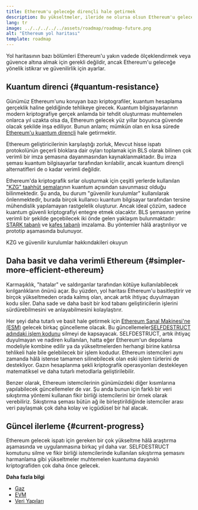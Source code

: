 ```yaml
---
title: Ethereum'u geleceğe dirençli hale getirmek
description: Bu yükseltmeler, ileride ne olursa olsun Ethereum'u gelecek için esnek, merkeziyetsiz temel katman olarak sağlamlaştırıyor.
lang: tr
image: ../../../../../assets/roadmap/roadmap-future.png
alt: "Ethereum yol haritası"
template: roadmap
---
```


Yol haritasının bazı bölümleri Ethereum'u yakın vadede ölçeklendirmek veya güvence altına almak için gerekli değildir, ancak Ethereum'u geleceğe yönelik istikrar ve güvenilirlik için ayarlar.

## Kuantum direnci {#quantum-resistance}

Günümüz Ethereum'unu koruyan bazı kriptografiler, kuantum hesaplama gerçeklik haline geldiğinde tehlikeye girecek. Kuantum bilgisayarlarının modern kriptografiye gerçek anlamda bir tehdit oluşturması muhtemelen onlarca yıl uzakta olsa da, Ethereum gelecek yüz yıllar boyunca güvende olacak şekilde inşa ediliyor. Bunun anlamı; mümkün olan en kısa sürede [ Ethereum'u kuantum dirençli](https://consensys.net/blog/developers/how-will-quantum-supremacy-affect-blockchain/) hale getirmektir.

Ethereum geliştiricilerinin karşılaştığı zorluk, Mevcut hisse ispatı protokolünün geçerli bloklara dair oyları toplamak için BLS olarak bilinen çok verimli bir imza şemasına dayanmasından kaynaklanmaktadır. Bu imza şeması kuantum bilgisayarlar tarafından kırılabilir, ancak kuantum dirençli alternatifleri de o kadar verimli değildir.

Ethereum'da kriptografik sırlar oluşturmak için çeşitli yerlerde kullanılan ["KZG" taahhüt şemaları](/roadmap/danksharding/#what-is-kzg)nın kuantum açısından savunmasız olduğu bilinmektedir. Şu anda, bu durum "güvenilir kurulumlar" kullanılarak önlenmektedir, burada birçok kullanıcı kuantum bilgisayar tarafından tersine mühendislik yapılamayan rastgelelik oluşturur. Ancak ideal çözüm, sadece kuantum güvenli kriptografiyi entegre etmek olacaktır. BLS şemasının yerine verimli bir şekilde geçebilecek iki önde gelen yaklaşım bulunmaktadır: [STARK tabanlı](https://hackmd.io/@vbuterin/stark_aggregation) ve [kafes tabanlı](https://medium.com/asecuritysite-when-bob-met-alice/so-what-is-lattice-encryption-326ac66e3175) imzalama. Bu yöntemler hâlâ araştırılıyor ve prototip aşamasında bulunuyor.

<ButtonLink variant="outline-color" to="/roadmap/danksharding#what-is-kzg"> KZG ve güvenilir kurulumlar hakkındakileri okuyun</ButtonLink>

## Daha basit ve daha verimli Ethereum {#simpler-more-efficient-ethereum}

Karmaşıklık, "hatalar" ve saldırganlar tarafından kötüye kullanılabilecek kırılganlıkların önünü açar. Bu yüzden, yol haritası Ethereum'u basitleştirir ve birçok yükseltmeden orada kalmış olan, ancak artık ihtiyaç duyulmayan kodu siler. Daha sade ve daha basit bir kod tabanı geliştiricilerin işlerini sürdürebilmesini ve anlayabilmesini kolaylaştırır.

Her şeyi daha tutarlı ve basit hale getirmek için [Ethereum Sanal Makinesi'ne (ESM)](/developers/docs/evm) gelecek birkaç güncelleme olacak. Bu güncellemeler[SELFDESTRUCT adındaki işlem kodunu](https://hackmd.io/@vbuterin/selfdestruct) silmeyi de kapsayacak. SELFDESTRUCT, artık ihtiyaç duyulmayan ve nadiren kullanılan, hatta eğer Ethereum'un depolama modeliyle kombine edilir ya da yükseltmelerden herhangi birine katılırsa tehlikeli hale bile gelebilecek bir işlem kodudur. Ethereum istemcileri aynı zamanda hâlâ istense tamamen silinebilecek olan eski işlem türlerini de destekliyor. Gazın hesaplanma şekli kriptografik operasyonları destekleyen matematiksel ve daha tutarlı metodlarla geliştirilebilir.

Benzer olarak, Ethereum istemcilerinin günümüzdeki diğer kısımlarına yapılabilecek güncellemeler de var. Şu anda bunun için farklı bir veri sıkıştırma yöntemi kullanan fikir birliği istemcilerini bir örnek olarak verebiliriz. Sıkıştırma şeması bütün ağ ile birleştirildiğinde istemciler arası veri paylaşmak çok daha kolay ve içgüdüsel bir hal alacak.

## Güncel ilerleme {#current-progress}

Ethereum gelecek ispatı için gereken bir çok yükseltme hâlâ araştırma aşamasında ve uygulanmasına birkaç yıl daha var. SELFDESTRUCT komutunu silme ve fikir birliği istemcilerinde kullanılan sıkıştırma şemasını harmanlama gibi yükseltmeler muhtemelen kuantuma dayanıklı kriptografiden çok daha önce gelecek.

**Daha fazla bilgi**

- [Gaz](/developers/docs/gas)
- [EVM](/developers/docs/evm)
- [Veri Yapıları](/developers/docs/data-structures-and-encoding)
